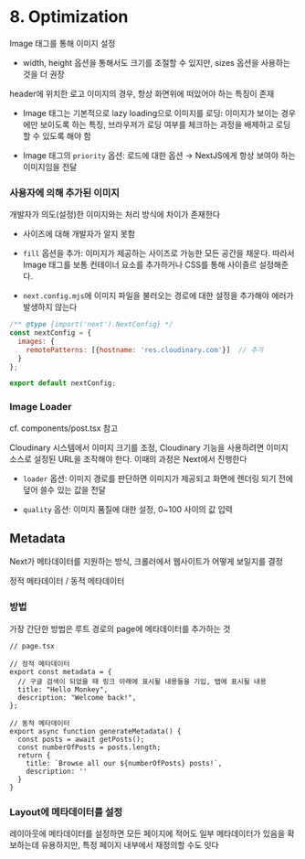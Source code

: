# 8. Optimization

Image 태그를 통해 이미지 설정

- width, height 옵션을 통해서도 크기를 조절할 수 있지만, sizes 옵션을 사용하는 것을 더 권장

header에 위치한 로고 이미지의 경우, 항상 화면위에 떠있어야 하는 특징이 존재

  - Image 태그는 기본적으로 lazy loading으로 이미지를 로딩: 이미지가 보이는 경우에만 보이도록 하는 특징, 브라우저가 로딩 여부를 체크하는 과정을 배제하고 로딩할 수 있도록 해야 함
 
  - Image 태그의 `priority` 옵션: 로드에 대한 옵션 → NextJS에게 항상 보여야 하는 이미지임을 전달
  

### 사용자에 의해 추가된 이미지 

개발자가 의도(설정)한 이미지와는 처리 방식에 차이가 존재한다

- 사이즈에 대해 개발자가 알지 못함

- `fill` 옵션을 추가: 이미지가 제공하는 사이즈로 가능한 모든 공간을 채운다. 따라서 Image 태그를 보통 컨테이너 요소를 추가하거나 CSS를 통해 사이즐르 설정해준다. 
  
- `next.config.mjs`에 이미지 파일을 불러오는 경로에 대한 설정을 추가해야 에러가 발생하지 않는다  
  
```mjs
/** @type {import('next').NextConfig} */
const nextConfig = {
  images: {
    remotePatterns: [{hostname: 'res.cloudinary.com'}]  // 추가 
  }
};

export default nextConfig;
```

### Image Loader
cf. components/post.tsx 참고 

Cloudinary 시스템에서 이미지 크기를 조정, Cloudinary 기능을 사용하려면 이미지 소스로 설정된 URL을 조작해야 한다. 이때의 과정은 Next에서 진행한다

- `loader` 옵션: 이미지 경로를 판단하면 이미지가 제공되고 화면에 렌더링 되기 전에 덮어 쓸수 있는 값을 전달

- `quality` 옵션: 이미지 품질에 대한 설정, 0~100 사이의 값 입력 

## Metadata

Next가 메타데이터를 지원하는 방식, 크롤러에서 웹사이트가 어떻게 보일지를 결정

정적 메타데이터 / 동적 메타데이터

### 방법

가장 간단한 방법은 루트 경로의 page에 메타데이터를 추가하는 것 

```tsx
// page.tsx

// 정적 메타데이터
export const metadata = {
  // 구글 검색이 되었을 때 링크 아래에 표시될 내용들을 기입, 탭에 표시될 내용 
  title: "Hello Monkey",
  description: "Welcome back!",
};

// 동적 메타데이터
export async function generateMetadata() {
  const posts = await getPosts();
  const numberOfPosts = posts.length;
  return {
    title: `Browse all our ${numberOfPosts} posts!`,
    description: ''
  }
}
```

### Layout에 메타데이터를 설정

레이아웃에 메타데이터를 설정하면 모든 페이지에 적어도 일부 메타데이터가 있음을 확보하는데 유용하지만, 특정 페이지 내부에서 재정의할 수도 잇다 